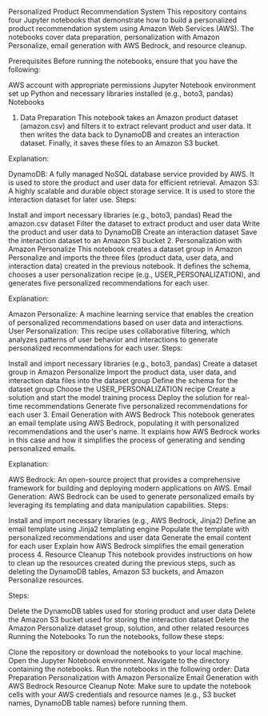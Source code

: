 Personalized Product Recommendation System
This repository contains four Jupyter notebooks that demonstrate how to build a personalized product recommendation system using Amazon Web Services (AWS). The notebooks cover data preparation, personalization with Amazon Personalize, email generation with AWS Bedrock, and resource cleanup.

Prerequisites
Before running the notebooks, ensure that you have the following:

AWS account with appropriate permissions
Jupyter Notebook environment set up
Python and necessary libraries installed (e.g., boto3, pandas)
Notebooks
1. Data Preparation
This notebook takes an Amazon product dataset (amazon.csv) and filters it to extract relevant product and user data. It then writes the data back to DynamoDB and creates an interaction dataset. Finally, it saves these files to an Amazon S3 bucket.

Explanation:

DynamoDB: A fully managed NoSQL database service provided by AWS. It is used to store the product and user data for efficient retrieval.
Amazon S3: A highly scalable and durable object storage service. It is used to store the interaction dataset for later use.
Steps:

Install and import necessary libraries (e.g., boto3, pandas)
Read the amazon.csv dataset
Filter the dataset to extract product and user data
Write the product and user data to DynamoDB
Create an interaction dataset
Save the interaction dataset to an Amazon S3 bucket
2. Personalization with Amazon Personalize
This notebook creates a dataset group in Amazon Personalize and imports the three files (product data, user data, and interaction data) created in the previous notebook. It defines the schema, chooses a user personalization recipe (e.g., USER_PERSONALIZATION), and generates five personalized recommendations for each user.

Explanation:

Amazon Personalize: A machine learning service that enables the creation of personalized recommendations based on user data and interactions.
User Personalization: This recipe uses collaborative filtering, which analyzes patterns of user behavior and interactions to generate personalized recommendations for each user.
Steps:

Install and import necessary libraries (e.g., boto3, pandas)
Create a dataset group in Amazon Personalize
Import the product data, user data, and interaction data files into the dataset group
Define the schema for the dataset group
Choose the USER_PERSONALIZATION recipe
Create a solution and start the model training process
Deploy the solution for real-time recommendations
Generate five personalized recommendations for each user
3. Email Generation with AWS Bedrock
This notebook generates an email template using AWS Bedrock, populating it with personalized recommendations and the user's name. It explains how AWS Bedrock works in this case and how it simplifies the process of generating and sending personalized emails.

Explanation:

AWS Bedrock: An open-source project that provides a comprehensive framework for building and deploying modern applications on AWS.
Email Generation: AWS Bedrock can be used to generate personalized emails by leveraging its templating and data manipulation capabilities.
Steps:

Install and import necessary libraries (e.g., AWS Bedrock, Jinja2)
Define an email template using Jinja2 templating engine
Populate the template with personalized recommendations and user data
Generate the email content for each user
Explain how AWS Bedrock simplifies the email generation process
4. Resource Cleanup
This notebook provides instructions on how to clean up the resources created during the previous steps, such as deleting the DynamoDB tables, Amazon S3 buckets, and Amazon Personalize resources.

Steps:

Delete the DynamoDB tables used for storing product and user data
Delete the Amazon S3 bucket used for storing the interaction dataset
Delete the Amazon Personalize dataset group, solution, and other related resources
Running the Notebooks
To run the notebooks, follow these steps:

Clone the repository or download the notebooks to your local machine.
Open the Jupyter Notebook environment.
Navigate to the directory containing the notebooks.
Run the notebooks in the following order:
Data Preparation
Personalization with Amazon Personalize
Email Generation with AWS Bedrock
Resource Cleanup
Note: Make sure to update the notebook cells with your AWS credentials and resource names (e.g., S3 bucket names, DynamoDB table names) before running them.

